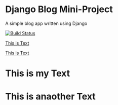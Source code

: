 # Django Blog Mini-Project

A simple blog app written using Django

[![Build Status](https://travis-ci.org/poldi2018/django-blog.svg?branch=master)](https://travis-ci.org/poldi2018/django-blog)


[This is Text](#this-is-my-text)


[This is Text](#this-is-another-text)












# This is my Text





# This is anaother Text